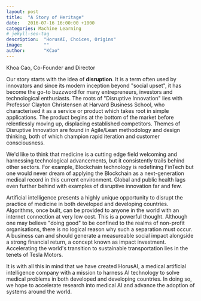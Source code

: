 ```yaml
---
layout: post
title:  "A Story of Heritage"
date:   2016-07-16 16:00:00 +1000
categories: Machine Learning
# jekyll-seo-tag
description:  "HorusAI, Choices, Origins"
image:        ""
author:       "KCao"
---
```


Khoa Cao, Co-Founder and Director

Our story starts with the idea of **disruption**. It is a term often used by
innovators and since its modern inception beyond  "social upset", it has become the go-to buzzword for many entrepreneurs, investors and technological enthusiasts. The roots of "Disruptive Innovation" lies with Professor Clayton Christensen at Harvard Business School, who characterised it as a service or product which takes root in simple applications. The product begins at the bottom of the market before relentlessly moving up, displacing established competitors. Themes of Disruptive Innovation are found in Agile/Lean methodology and design thinking, both of which champion rapid iteration and customer consciousness.

We'd like to think that medicine is a cutting edge field welcoming and harnessing technological advancements, but it consistently trails behind other sectors. For example, Blockchain technology is redefining FinTech but one would never dream of applying the Blockchain as a next-generation medical record in this current environment. Global and public health lags even further behind with examples of disruptive innovation far and few.

Artificial intelligence presents a highly unique opportunity to disrupt the practice of medicine in both developed and developing countries. Algorithms, once built, can be provided to anyone in the world with an internet connection at very low cost. This is a powerful thought. Although one may believe "doing good" to be confined to the realms of non-profit organisations, there is no logical reason why such a separation must occur. A business can and should generate a measureable social impact alongside a strong financial return, a concept known as impact investment. Accelerating the world's transition to sustainable transportation lies in the tenets of Tesla Motors.

It is with all this in mind that we have created HorusAI, a medical artificial intelligence company with a mission to harness AI technology to solve medical problems in both developed and developing countries. In doing so, we hope to accelerate research into medical AI and advance the adoption of systems around the world.
